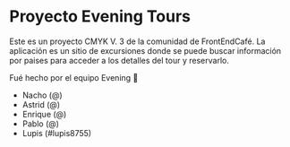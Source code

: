 # Proyecto Evening Tours

Este es un proyecto CMYK V. 3 de la comunidad de FrontEndCafé.
La aplicación es un sitio de excursiones donde se puede buscar información por paises para acceder a los detalles del tour y reservarlo.

Fué hecho por el equipo Evening 🌃

- Nacho (@)
- Astrid (@)
- Enrique (@)
- Pablo (@)
- Lupis (#lupis8755)



